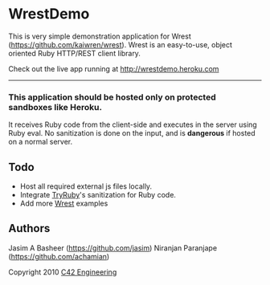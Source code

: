 # WrestDemo #

This is very simple demonstration application for Wrest (https://github.com/kaiwren/wrest). Wrest is an easy-to-use, object oriented Ruby HTTP/REST client library.

Check out the live app running at http://wrestdemo.heroku.com

----------

### This application should be hosted only on protected sandboxes like Heroku.
It receives Ruby code from the client-side and executes in the server using Ruby eval. No sanitization is done on the input, and is **dangerous** if hosted on a normal server.


## Todo
* Host all required external js files locally.
* Integrate [TryRuby](http://tryruby.org)'s sanitization for Ruby code.
* Add more [Wrest](https://github.com/kaiwren/wrest) examples

## Authors
Jasim A Basheer    (https://github.com/jasim)
Niranjan Paranjape (https://github.com/achamian)

Copyright 2010 [C42 Engineering](http://c42.in)

